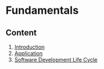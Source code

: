 # Fundamentals

## Content
1. [Introduction](./01-Introduction.md)
2. [Application](./02-Application.md)
3. [Software Development Life Cycle](./03-Software_Development_Life_Cycle.md)
